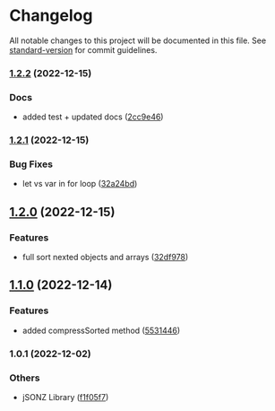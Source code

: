 # Changelog

All notable changes to this project will be documented in this file. See [standard-version](https://github.com/conventional-changelog/standard-version) for commit guidelines.

### [1.2.2](https://bitbucket.org/ttessarolo/jsonz/branches/compare/v1.2.1%0Dv1.2.2) (2022-12-15)


### Docs

* added test + updated docs ([2cc9e46](https://github.com/ttessarolo/jsonz/commits/2cc9e46779a381343c48e0cd5f3db609517d6929))

### [1.2.1](https://bitbucket.org/ttessarolo/jsonz/branches/compare/v1.2.0%0Dv1.2.1) (2022-12-15)


### Bug Fixes

* let vs var in for loop ([32a24bd](https://github.com/ttessarolo/jsonz/commits/32a24bd1c93b23245b7d3dc46f1fff523bfe7088))

## [1.2.0](https://bitbucket.org/ttessarolo/jsonz/branches/compare/v1.1.0%0Dv1.2.0) (2022-12-15)


### Features

* full sort nexted objects and arrays ([32df978](https://github.com/ttessarolo/jsonz/commits/32df978788521feaa25ba64c6074f2021814df95))

## [1.1.0](https://bitbucket.org/ttessarolo/jsonz/branches/compare/v1.0.1%0Dv1.1.0) (2022-12-14)


### Features

* added compressSorted method ([5531446](https://github.com/ttessarolo/jsonz/commits/5531446617470b5e157020bf57b03bc6bce60e26))

### 1.0.1 (2022-12-02)


### Others

* jSONZ Library ([f1f05f7](https://github.com/ttessarolo/jsonz/commits/f1f05f70ad5d9c60f5a4388980a3f4a7c2fdd56e))
